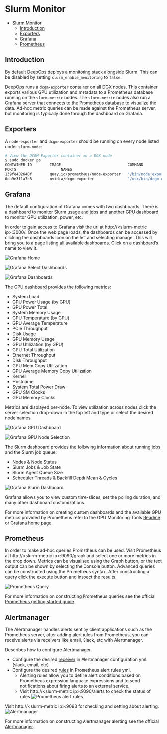 # Slurm Monitor

- [Slurm Monitor](#slurm-monitor)
  - [Introduction](#introduction)
  - [Exporters](#exporters)
  - [Grafana](#grafana)
  - [Prometheus](#prometheus)

## Introduction

By default DeepOps deploys a monitoring stack alongside Slurm. This can be disabled by setting `slurm_enable_monitoring` to `false`.

DeepOps runs a `dcgm-exporter` container on all DGX nodes. This container exports various GPU utilization and metadata to a Prometheus database running on the `slurm-metric` nodes. The `slurm-metric` nodes also run a Grafana server that connects to the Prometheus database to visualize the data. Ad-hoc metric queries can be made against the Prometheus server, but monitoring is typically done through the dashboard on Grafana.

## Exporters

A `node-exporter` and `dcgm-exporter` should be running on every node listed under `slurm-node`:

```bash
# View the DCGM Exporter container on a DGX node
$ sudo docker ps
CONTAINER ID        IMAGE                              COMMAND                  CREATED             STATUS
PORTS                    NAMES
139fe402640f        quay.io/prometheus/node-exporter   "/bin/node_exporter …"   56 minutes ago      Up 56 minutes                                docker.node-exporter.service
0da9e3f1a7c8        nvidia/dcgm-exporter               "/usr/bin/dcgm-expor…"   56 minutes ago      Up 56 minutes       0.0.0.0:9400->9400/tcp   docker.dcgm-exporter.service
```

## Grafana

The default configuration of Grafana comes with two dashboards. There is a dashboard to monitor Slurm usage and jobs and another GPU dashboard to monitor GPU utilization, power, etc.

In order to gain access to Grafana visit the url at http://\<slurm-metric ip\>:3000/. Once the web page loads, the dashboards can be accessed by clicking the dashboards icon on the left and selecting manage. This will bring you to a page listing all available dashboards. Click on a dashboard’s name to view it.

![Grafana Home](../img/slurm_monitoring_grafana01.png)

![Grafana Select Dashboards](../img/slurm_monitoring_grafana02.png)

![Grafana Dashboards](../img/slurm_monitoring_grafana03.png)

The GPU dashboard provides the following metrics:

- System Load
- GPU Power Usage (by GPU)
- GPU Power Total
- System Memory Usage
- GPU Temperature (by GPU)
- GPU Average Temperature
- PCIe Throughput
- Disk Usage
- GPU Memory Usage
- GPU Utilization (by GPU)
- GPU Total Utilization
- Ethernet Throughput
- Disk Throughput
- GPU Mem Copy Utilization
- GPU Average Memory Copy Utilization
- Kernel
- Hostname
- System Total Power Draw
- GPU SM Clocks
- GPU Memory Clocks

Metrics are displayed per-node. To view utilization across nodes click the server selection drop-down in the top left and type or select the desired node names.

![Grafana GPU Dashboard](../img/slurm_monitoring_grafana04.png)

![Grafana GPU Node Selection](../img/slurm_monitoring_grafana05.png)

The Slurm dashboard provides the following information about running jobs and the Slurm job queue:

- Nodes & Node Status
- Slurm Jobs & Job State
- Slurm Agent Queue Size
- Scheduler Threads & Backfill Depth Mean & Cycles

![Grafana Slurm Dashboard](../img/slurm_monitoring_grafana06.png)

Grafana allows you to view custom time-slices, set the polling duration, and many other dashboard customizations.

For more information on creating custom dashboards and the available GPU metrics provided by Prometheus refer to the GPU Monitoring Tools [Readme](https://github.com/NVIDIA/gpu-monitoring-tools) or [Grafana home page](https://grafana.com/).

## Prometheus

In order to make ad-hoc queries Prometheus can be used. Visit Prometheus at http://\<slurm-metric ip\>:9090/graph and select one or more metrics in the drop down. Metrics can be visualized using the Graph button, or the text output can be shown by selecting the Console button. Advanced queries can be constructed using the Prometheus syntax. After constructing a query click the execute button and inspect the results.

![Prometheus Query](../img/slurm_monitoring_prometheus01.png)

For more information on constructing Prometheus queries see the official [Prometheus getting started guide](https://prometheus.io/docs/prometheus/latest/querying/basics/).

## Alertmanager

The Alertmanager handles alerts sent by client applications such as the Prometheus server, after adding alert rules from Prometheus, you can receive alerts via receivers like email, Slack, etc with Alertmanager.

Describes how to configure Alertmanager.

* Configure the desired [receiver](https://prometheus.io/docs/alerting/latest/configuration/#receiver) in Alertmanager configuration yml. (slack, email, etc)
* Configure the desired [rules](https://prometheus.io/docs/prometheus/latest/configuration/alerting_rules/) in Prometheus alert rules yml.
  * Alerting rules allow you to define alert conditions based on Prometheus expression language expressions and to send notifications about firing alerts to an external service.
  * Visit http://\<slurm-metric ip\>:9090/alerts to check the status of rules 
  ![Prometheus alert rules](../img/slurm_monitoring_alertmanager01.png)

Visit http://\<slurm-metric ip\>:9093 for checking and setting about alerting.
![Alertmanager](../img/slurm_monitoring_alertmanager02.png)

For more information on constructing Alertmanager alerting see the official [Alertmanager](https://prometheus.io/docs/alerting/latest/alertmanager/).